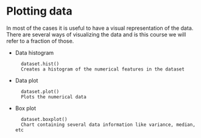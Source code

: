 # Plotting data

In most of the cases it is useful to have a visual representation of the data. There are several ways of visualizing the data and is this course we will refer to a fraction of those.

- Data histogram

        dataset.hist()
        Creates a histogram of the numerical features in the dataset

- Data plot

        dataset.plot()
        Plots the numerical data

- Box plot

        dataset.boxplot()
        Chart containing several data information like variance, median, etc


